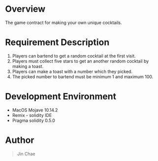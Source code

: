 # Overview
The game contract for making your own unique cocktails.

# Requirement Description
1. Players can bartend to get a random cocktail at the first visit.
2. Players must collect five stars to get an another random cocktail by making a toast.
3. Players can make a toast with a number which they picked.
4. The picked number to bartend must be minimum 1 and maximum 100.

# Development Environment
* MacOS Mojave 10.14.2
* Remix - solidity IDE
* Pragma solidity 0.5.0

# Author
> Jin Chae 
